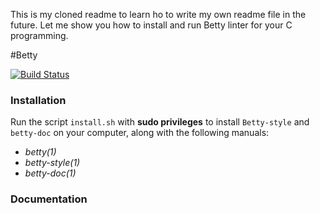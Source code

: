 This is my cloned readme to learn ho to write my own readme file in the future.
Let me show you how to install and run Betty linter for your C programming.

#Betty

[![Build Status](https://travis-ci.org/holbertonschool/Betty.svg?branch=master)](https://travis-ci.org/holbertonschool/Betty)

### Installation

Run the script `install.sh` with **sudo privileges** to install `Betty-style` and `betty-doc` on your computer, along with the following manuals:

* _betty(1)_
* _betty-style(1)_
* _betty-doc(1)_

### Documentation
